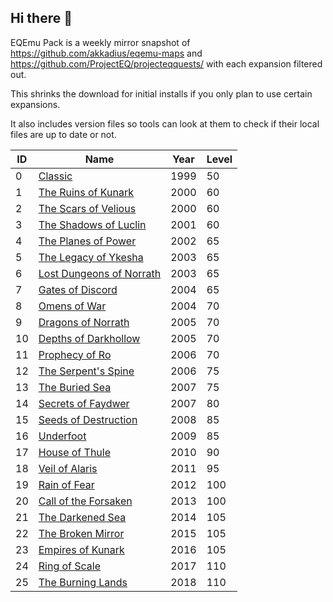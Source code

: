 ## Hi there 👋

EQEmu Pack is a weekly mirror snapshot of https://github.com/akkadius/eqemu-maps and https://github.com/ProjectEQ/projecteqquests/ with each expansion filtered out.

This shrinks the download for initial installs if you only plan to use certain expansions.

It also includes version files so tools can look at them to check if their local files are up to date or not.

|ID|Name|Year|Level|
|---|---|---|---|
|0|[Classic](https://github.com/eqemu-pack/classic/releases/latest)|1999|50|
|1|[The Ruins of Kunark](https://github.com/eqemu-pack/kunark/releases/latest)|2000|60|
|2|[The Scars of Velious](https://github.com/eqemu-pack/velious/releases/latest)|2000|60|
|3|[The Shadows of Luclin](https://github.com/eqemu-pack/luclin/releases/latest)|2001|60|
|4|[The Planes of Power](https://github.com/eqemu-pack/pop/releases/latest)|2002|65|
|5|[The Legacy of Ykesha](https://github.com/eqemu-pack/ykesha/releases/latest)|2003|65|
|6|[Lost Dungeons of Norrath](https://github.com/eqemu-pack/ldon/releases/latest)|2003|65|
|7|[Gates of Discord](https://github.com/eqemu-pack/gates/releases/latest)|2004|65|
|8|[Omens of War](https://github.com/eqemu-pack/omens/releases/latest)|2004|70|
|9|[Dragons of Norrath](https://github.com/eqemu-pack/dragons/releases/latest)|2005|70|
|10|[Depths of Darkhollow](https://github.com/eqemu-pack/dodh/releases/latest)|2005|70|
|11|[Prophecy of Ro](https://github.com/eqemu-pack//releases/latest)|2006|70|
|12|[The Serpent's Spine](https://github.com/eqemu-pack//releases/latest)|2006|75|
|13|[The Buried Sea](https://github.com/eqemu-pack//releases/latest)|2007|75|
|14|[Secrets of Faydwer](https://github.com/eqemu-pack//releases/latest)|2007|80|
|15|[Seeds of Destruction](https://github.com/eqemu-pack//releases/latest)|2008|85|
|16|[Underfoot](https://github.com/eqemu-pack//releases/latest)|2009|85|
|17|[House of Thule](https://github.com/eqemu-pack//releases/latest)|2010|90|
|18|[Veil of Alaris](https://github.com/eqemu-pack//releases/latest)|2011|95|
|19|[Rain of Fear](https://github.com/eqemu-pack//releases/latest)|2012|100|
|20|[Call of the Forsaken](https://github.com/eqemu-pack//releases/latest)|2013|100|
|21|[The Darkened Sea](https://github.com/eqemu-pack//releases/latest)|2014|105|
|22|[The Broken Mirror](https://github.com/eqemu-pack//releases/latest)|2015|105|
|23|[Empires of Kunark](https://github.com/eqemu-pack//releases/latest)|2016|105|
|24|[Ring of Scale](https://github.com/eqemu-pack//releases/latest)|2017|110|
|25|[The Burning Lands](https://github.com/eqemu-pack//releases/latest)|2018|110|
